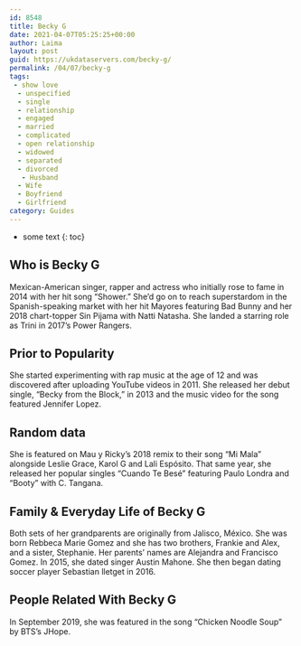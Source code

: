 ```yaml
---
id: 8548
title: Becky G
date: 2021-04-07T05:25:25+00:00
author: Laima
layout: post
guid: https://ukdataservers.com/becky-g/
permalink: /04/07/becky-g
tags:
 - show love
  - unspecified
  - single
  - relationship
  - engaged
  - married
  - complicated
  - open relationship
  - widowed
  - separated
  - divorced
   - Husband
  - Wife
  - Boyfriend
  - Girlfriend
category: Guides
---
```


* some text
{: toc}


## Who is Becky G
                  
                  
                  
Mexican-American singer, rapper and actress who initially rose to fame in 2014 with her hit song &#8220;Shower.&#8221; She&#8217;d go on to reach superstardom in the Spanish-speaking market with her hit Mayores featuring Bad Bunny and her 2018 chart-topper Sin Pijama with Natti Natasha. She landed a starring role as Trini in 2017&#8217;s Power Rangers. 
                  
              
            
              
            
                
                
                
## Prior to Popularity
                  
                  
                  
She started experimenting with rap music at the age of 12 and was discovered after uploading YouTube videos in 2011. She released her debut single, &#8220;Becky from the Block,&#8221; in 2013 and the music video for the song featured Jennifer Lopez. 
                  
              
            
              
            
                
                
                
## Random data
                  
                  
                  
She is featured on Mau y Ricky&#8217;s 2018 remix to their song &#8220;Mi Mala&#8221; alongside Leslie Grace, Karol G and Lali Espósito. That same year, she released her popular singles &#8220;Cuando Te Besé&#8221; featuring Paulo Londra and &#8220;Booty&#8221; with C. Tangana. 
                  
              
            
              
            
                
                
                
## Family & Everyday Life of Becky G
                  
                  
                  
Both sets of her grandparents are originally from Jalisco, México. She was born Rebbeca Marie Gomez and she has two brothers, Frankie and Alex, and a sister, Stephanie. Her parents&#8217; names are Alejandra and Francisco Gomez. In 2015, she dated singer Austin Mahone. She then began dating soccer player Sebastian lletget in 2016. 
                  
              
            
              
            
                
                
                
## People Related With Becky G
                  
                  
                  
In September 2019, she was featured in the song &#8220;Chicken Noodle Soup&#8221; by BTS&#8217;s JHope. 
                  
              
            
              
            
                
              
            
              
              
            
            
              
            
          
          
          